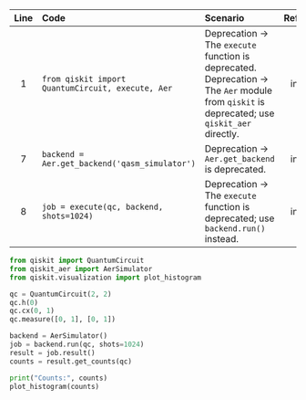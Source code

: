 | Line | Code | Scenario | Reference | Artifact | Refactoring |
| :--: | :--- | :------- | :-------: | :------- | :---------- |
| 1 | `from qiskit import QuantumCircuit, execute, Aer` | Deprecation -> The `execute` function is deprecated. Deprecation -> The `Aer` module from `qiskit` is deprecated; use `qiskit_aer` directly. | internal | qiskit.execute, qiskit.Aer | `from qiskit_aer import AerSimulator` |
| 7 | `backend = Aer.get_backend('qasm_simulator')` | Deprecation -> `Aer.get_backend` is deprecated. | internal | Aer.get_backend | `backend = AerSimulator()` |
| 8 | `job = execute(qc, backend, shots=1024)` | Deprecation -> The `execute` function is deprecated; use `backend.run()` instead. | internal | execute | `job = backend.run(qc, shots=1024)` |


```python
from qiskit import QuantumCircuit
from qiskit_aer import AerSimulator
from qiskit.visualization import plot_histogram

qc = QuantumCircuit(2, 2)
qc.h(0)
qc.cx(0, 1)
qc.measure([0, 1], [0, 1])

backend = AerSimulator()
job = backend.run(qc, shots=1024)
result = job.result()
counts = result.get_counts(qc)

print("Counts:", counts)
plot_histogram(counts)
```
